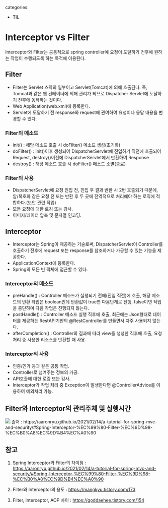 categories:
- TIL
# Interceptor vs Filter

Interceptor와 Filter는 공통적으로 spring controller에 요청이 도달하기 전후에 원하는 작업이 수행되도록 하는 목적에 이용된다.   

## Filter

- Filter는 Servlet 스펙의 일부이고 Servlet(Tomcat)에 의해 호출된다. 즉, Tomcat과 같은 웹 컨테이너에 의해 관리가 되므로 Dispatcher Servlet에 도달하기 전후에 동작하는 것이다.       
- Web Application(web.xml)에 등록한다.   
- Servlet에 도달하기 전 response와 request에 관여하여 요청이나 응답 내용을 변경할 수 있다.

### Filter의 메소드

- init() : 해당 메소드 호출 시 doFilter() 메소드 생성(초기화)
- doFilter() : init()이후 생성되어 DispatcherServlet에 진입하기 직전에 호출되어 Request, destroy()이전에 DispatcherServlet에서 반환하여 Response
- destroy() : 해당 메소드 호출 시 doFilter() 메소드 소멸(종료)

### Filter의 사용  

- DispatcherServlet에 요청 진입 전, 진입 후 결과 반환 시 2번 호출되기 때문에, 암/복호화 같은 요청 전 또는 반환 후 두 곳에 전역적으로 처리해야 하는 로직에 적합하다.(보안 관련 작업)
- 모든 요청에 대한 로깅 또는 감사.
- 이미지/데이터 압축 및 문자열 인코딩.

## Interceptor

- Interceptor는 Spring이 제공하는 기술로써, DispatcherServlet이 Controller를 호출하기 전후에 request 또는 response를 참조하거나 가공할 수 있는 기능을 제공한다.   
- ApplicationContext에 등록한다.
- Spring의 모든 빈 객체에 접근할 수 있다.   

### Interceptor의 메소드

- preHandle() : Controller 메소드가 실행되기 전에(진입 직전)에 호출, 해당 메소드의 반환 타입은 boolean인데 반환값이 true면 다음단계로 진행, false이면 작업을 중단하며 다음 작업은 진행되지 않는다.
- postHandle() : Controller 메소드 실행 직후에 호출, 최근에는 Json형태로 데이터를 제공하는 RestAPI기반의 @RestController를 만들면서 자주 사용되지 않는다.
- afterCompletion() : Controller의 결과에 따라 view를 생성한 직후에 호출, 요청 처리 중 사용한 리소스를 반환할 때 사용.

### Interceptor의 사용

- 인증/인가 등과 같은 공통 작업.
- Controller로 넘겨주는 정보의 가공.
- API호출에 대한 로깅 또는 감사.
- Interceptor가 작업 처리 중 Exception이 발생한다면 @ControllerAdvice를 이용하여 예외처리 가능.

## Filter와 Interceptor의 관리주체 및 실행시간
<img src="https://user-images.githubusercontent.com/43599437/148103571-0c172615-851c-4e90-8397-2c7150f71223.png">
출처 : https://aaronryu.github.io/2021/02/14/a-tutorial-for-spring-mvc-and-security/#Spring-Interceptor-%EC%99%80-Filter-%EC%9D%98-%EC%B0%A8%EC%9D%B4%EC%A0%90

## 참고
1. Spring Interceptor와 Filter의 차이점 : https://aaronryu.github.io/2021/02/14/a-tutorial-for-spring-mvc-and-security/#Spring-Interceptor-%EC%99%80-Filter-%EC%9D%98-%EC%B0%A8%EC%9D%B4%EC%A0%90   

2. Filter와 Interceptor의 용도 : https://mangkyu.tistory.com/173   

3. Filter, Interceptor, AOP 차이 : https://goddaehee.tistory.com/154   
